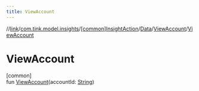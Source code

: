 ```yaml
---
title: ViewAccount
---
```

//[link](../../../../../index.html)/[com.tink.model.insights](../../../index.html)/[[common]InsightAction](../../index.html)/[Data](../index.html)/[ViewAccount](index.html)/[ViewAccount](-view-account.html)



# ViewAccount



[common]\
fun [ViewAccount](-view-account.html)(accountId: [String](https://kotlinlang.org/api/latest/jvm/stdlib/kotlin/-string/index.html))





